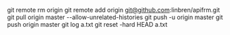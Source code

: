 git remote rm origin
git remote add origin git@github.com:linbren/apifrm.git
git pull origin master --allow-unrelated-histories
git push -u origin master
git push origin master
git log a.txt
git reset -hard HEAD a.txt